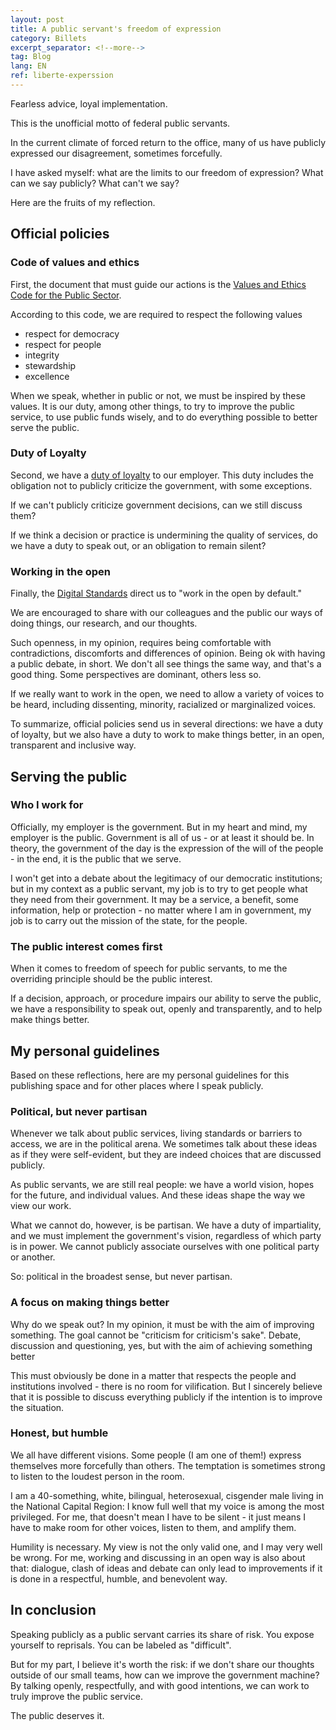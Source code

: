 ```yaml
---
layout: post
title: A public servant's freedom of expression
category: Billets
excerpt_separator: <!--more-->
tag: Blog
lang: EN
ref: liberte-experssion
---
```


Fearless advice, loyal implementation. 

This is the unofficial motto of federal public servants. 

In the current climate of forced return to the office, many of us have publicly expressed our disagreement, sometimes forcefully.

I have asked myself: what are the limits to our freedom of expression? What can we say publicly? What can't we say?

<!--more-->

Here are the fruits of my reflection.  


## Official policies


### Code of values and ethics

First, the document that must guide our actions is the [Values and Ethics Code for the Public Sector](https://www.tbs-sct.canada.ca/pol/doc-eng.aspx?id=25049). 

According to this code, we are required to respect the following values 



* respect for democracy 
* respect for people
* integrity 
* stewardship 
* excellence 

When we speak, whether in public or not, we must be inspired by these values. It is our duty, among other things, to try to improve the public service, to use public funds wisely, and to do everything possible to better serve the public.


### Duty of Loyalty

Second, we have a [duty of loyalty](https://www.canada.ca/en/treasury-board-secretariat/services/values-ethics/code/duty-loyalty.html) to our employer. This duty includes the obligation not to publicly criticize the government, with some exceptions.

If we can't publicly criticize government decisions, can we still discuss them?

If we think a decision or practice is undermining the quality of services, do we have a duty to speak out, or an obligation to remain silent? 


### Working in the open

Finally, the [Digital Standards](https://www.canada.ca/en/government/system/digital-government/government-canada-digital-standards.html) direct us to "work in the open by default." 

We are encouraged to share with our colleagues and the public our ways of doing things, our research, and our thoughts. 

Such openness, in my opinion, requires being comfortable with contradictions, discomforts and differences of opinion. Being ok with having a public debate, in short. We don't all see things the same way, and that's a good thing. Some perspectives are dominant, others less so. 

If we really want to work in the open, we need to allow a variety of voices to be heard, including dissenting, minority, racialized or marginalized voices. 

To summarize, official policies send us in several directions: we have a duty of loyalty, but we also have a duty to work to make things better, in an open, transparent and inclusive way. 


## Serving the public


### Who I work for

Officially, my employer is the government. But in my heart and mind, my employer is the public. Government is all of us - or at least it should be. In theory, the government of the day is the expression of the will of the people - in the end, it is the public that we serve. 

I won't get into a debate about the legitimacy of our democratic institutions; but in my context as a public servant, my job is to try to get people what they need from their government. It may be a service, a benefit, some information, help or protection - no matter where I am in government, my job is to carry out the mission of the state, for the people. 


### The public interest comes first

When it comes to freedom of speech for public servants, to me the overriding principle should be the public interest. 

If a decision, approach, or procedure impairs our ability to serve the public, we have a responsibility to speak out, openly and transparently, and to help make things better. 


## My personal guidelines

Based on these reflections, here are my personal guidelines for this publishing space and for other places where I speak publicly. 


### Political, but never partisan

Whenever we talk about public services, living standards or barriers to access, we are in the political arena. We sometimes talk about these ideas as if they were self-evident, but they are indeed choices that are discussed publicly. 

As public servants, we are still real people: we have a world vision, hopes for the future, and individual values. And these ideas shape the way we view our work. 

What we cannot do, however, is be partisan. We have a duty of impartiality, and we must implement the government's vision, regardless of which party is in power. We cannot publicly associate ourselves with one political party or another. 

So: political in the broadest sense, but never partisan. 


### A focus on making things better

Why do we speak out? In my opinion, it must be with the aim of improving something. The goal cannot be "criticism for criticism's sake". Debate, discussion and questioning, yes, but with the aim of achieving something better

This must obviously be done in a matter that respects the people and institutions involved - there is no room for vilification. But I sincerely believe that it is possible to discuss everything publicly if the intention is to improve the situation. 


### Honest, but humble

We all have different visions. Some people (I am one of them!) express themselves more forcefully than others. The temptation is sometimes strong to listen to the loudest person in the room. 

I am a 40-something, white, bilingual, heterosexual, cisgender male living in the National Capital Region: I know full well that my voice is among the most privileged. For me, that doesn't mean I have to be silent - it just means I have to make room for other voices, listen to them, and amplify them.

Humility is necessary. My view is not the only valid one, and I may very well be wrong. For me, working and discussing in an open way is also about that: dialogue, clash of ideas and debate can only lead to improvements if it is done in a respectful, humble, and benevolent way. 


## In conclusion

Speaking publicly as a public servant carries its share of risk. You expose yourself to reprisals. You can be labeled as "difficult". 

But for my part, I believe it's worth the risk: if we don't share our thoughts outside of our small teams, how can we improve the government machine? By talking openly, respectfully, and with good intentions, we can work to truly improve the public service. 

The public deserves it.  